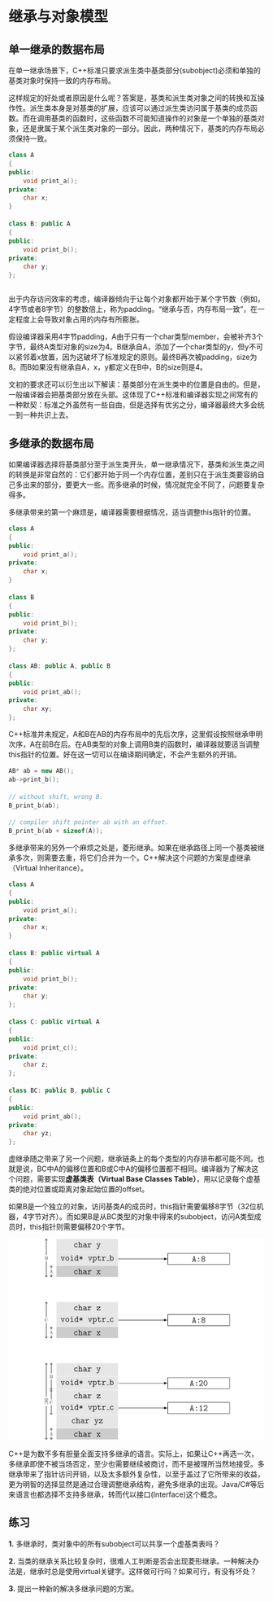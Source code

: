 # 继承与对象模型

## 单一继承的数据布局

在单一继承场景下，C++标准只要求派生类中基类部分(subobject)必须和单独的基类对象时保持一致的内存布局。

这样规定的好处或者原因是什么呢？答案是，基类和派生类对象之间的转换和互操作性。派生类本身是对基类的扩展，应该可以通过派生类访问属于基类的成员函数。而在调用基类的函数时，这些函数不可能知道操作的对象是一个单独的基类对象，还是隶属于某个派生类对象的一部分。因此，两种情况下，基类的内存布局必须保持一致。

```cpp
class A
{
public:
    void print_a();
private:
    char x;
}

class B: public A
{
public:
    void print_b();
private:
    char y;
};
```

```cpp

```

出于内存访问效率的考虑，编译器倾向于让每个对象都开始于某个字节数（例如，4字节或者8字节）的整数倍上，称为padding。“继承与否，内存布局一致”，在一定程度上会导致对象占用的内存有所膨胀。

假设编译器采用4字节padding，A由于只有一个char类型member，会被补齐3个字节，最终A类型对象的size为4。B继承自A，添加了一个char类型的y，但y不可以紧邻着x放置，因为这破坏了标准规定的原则。最终B再次被padding，size为8。而B如果没有继承自A，x，y都定义在B中，B的size则是4。

文初的要求还可以衍生出以下解读：基类部分在派生类中的位置是自由的。但是，一般编译器会把基类部分放在头部。这体现了C++标准和编译器实现之间常有的一种默契：标准之外虽然有一些自由，但是选择有优劣之分，编译器最终大多会统一到一种共识上去。


## 多继承的数据布局

如果编译器选择将基类部分至于派生类开头，单一继承情况下，基类和派生类之间的转换是非常自然的：它们都开始于同一个内存位置，差别只在于派生类要容纳自己多出来的部分，要更大一些。而多继承的时候，情况就完全不同了，问题要复杂得多。

多继承带来的第一个麻烦是，编译器需要根据情况，适当调整this指针的位置。

```cpp
class A
{
public:
    void print_a();
private:
    char x;
}

class B
{
public:
    void print_b();
private:
    char y;
};

class AB: public A, public B
{
public:
    void print_ab();
private:
    char xy;
};
```

C++标准并未规定，A和B在AB的内存布局中的先后次序，这里假设按照继承申明次序，A在前B在后。在AB类型的对象上调用B类的函数时，编译器就要适当调整this指针的位置。好在这一切可以在编译期间确定，不会产生额外的开销。

```cpp
AB* ab = new AB();
ab->print_b();

// without shift, wrong B.
B_print_b(ab);

// compiler shift pointer ab with an offset.
B_print_b(ab + sizeof(A));
```

多继承带来的另外一个麻烦之处是，菱形继承。如果在继承路径上同一个基类被继承多次，则需要去重，将它们合并为一个。C++解决这个问题的方案是虚继承（Virtual Inheritance）。

```cpp
class A
{
public:
    void print_a();
private:
    char x;
}

class B: public virtual A
{
public:
    void print_b();
private:
    char y;
};

class C: public virtual A
{
public:
    void print_c();
private:
    char z;
};

class BC: public B, public C
{
public:
    void print_ab();
private:
    char yz;
};
```

虚继承随之带来了另一个问题，继承链条上的每个类型的内存排布都可能不同。也就是说，BC中A的偏移位置和B或C中A的偏移位置都不相同。编译器为了解决这个问题，需要实现**虚基类表（Virtual Base Classes Table）**，用以记录每个虚基类的绝对位置或距离对象起始位置的offset。

如果B是一个独立的对象，访问基类A的成员时，this指针需要偏移8字节（32位机器，4字节对齐）。而如果B是从BC类型的对象中得来的subobject，访问A类型成员时，this指针则需要偏移20个字节。

![Virtual Inheritance and Memory Layouts](inherit.png)

C++是为数不多有胆量全面支持多继承的语言。实际上，如果让C++再选一次，多继承即使不被当场否定，至少也需要继续被商讨，而不是被理所当然地接受。多继承带来了指针访问开销，以及太多额外复杂性，以至于盖过了它所带来的收益，更为明智的选择显然是通过合理调整继承结构，避免多继承的出现。Java/C#等后来语言也都选择不支持多继承，转而代以接口(Interface)这个概念。

## 练习

**1.** 多继承时，类对象中的所有subobject可以共享一个虚基类表吗？

**2.** 当类的继承关系比较复杂时，很难人工判断是否会出现菱形继承。一种解决办法是，继承时总是使用virtual关键字。这样做可行吗？如果可行，有没有坏处？

**3.** 提出一种新的解决多继承问题的方案。
